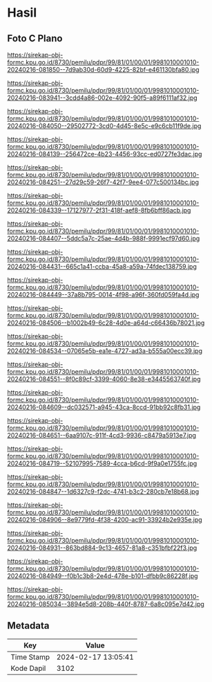 # Hasil

## Foto C Plano

https://sirekap-obj-formc.kpu.go.id/8730/pemilu/pdpr/99/81/01/00/01/9981010001010-20240216-081850--7d9ab30d-60d9-4225-82bf-e461130bfa80.jpg

https://sirekap-obj-formc.kpu.go.id/8730/pemilu/pdpr/99/81/01/00/01/9981010001010-20240216-083941--3cdd4a86-002e-4092-90f5-a89f6111af32.jpg

https://sirekap-obj-formc.kpu.go.id/8730/pemilu/pdpr/99/81/01/00/01/9981010001010-20240216-084050--29502772-3cd0-4d45-8e5c-e9c6cb11f9de.jpg

https://sirekap-obj-formc.kpu.go.id/8730/pemilu/pdpr/99/81/01/00/01/9981010001010-20240216-084139--256472ce-4b23-4456-93cc-ed0727fe3dac.jpg

https://sirekap-obj-formc.kpu.go.id/8730/pemilu/pdpr/99/81/01/00/01/9981010001010-20240216-084251--27d29c59-26f7-42f7-9ee4-077c500134bc.jpg

https://sirekap-obj-formc.kpu.go.id/8730/pemilu/pdpr/99/81/01/00/01/9981010001010-20240216-084339--17127977-2f31-418f-aef8-8fb6bff86acb.jpg

https://sirekap-obj-formc.kpu.go.id/8730/pemilu/pdpr/99/81/01/00/01/9981010001010-20240216-084407--5ddc5a7c-25ae-4d4b-988f-9991ecf97d60.jpg

https://sirekap-obj-formc.kpu.go.id/8730/pemilu/pdpr/99/81/01/00/01/9981010001010-20240216-084431--665c1a41-ccba-45a8-a59a-74fdec138759.jpg

https://sirekap-obj-formc.kpu.go.id/8730/pemilu/pdpr/99/81/01/00/01/9981010001010-20240216-084449--37a8b795-0014-4f98-a96f-360fd059fa4d.jpg

https://sirekap-obj-formc.kpu.go.id/8730/pemilu/pdpr/99/81/01/00/01/9981010001010-20240216-084506--b1002b49-6c28-4d0e-a64d-c66436b78021.jpg

https://sirekap-obj-formc.kpu.go.id/8730/pemilu/pdpr/99/81/01/00/01/9981010001010-20240216-084534--07065e5b-ea1e-4727-ad3a-b555a00ecc39.jpg

https://sirekap-obj-formc.kpu.go.id/8730/pemilu/pdpr/99/81/01/00/01/9981010001010-20240216-084551--8f0c89cf-3399-4060-8e38-e3445563740f.jpg

https://sirekap-obj-formc.kpu.go.id/8730/pemilu/pdpr/99/81/01/00/01/9981010001010-20240216-084609--dc032571-a945-43ca-8ccd-91bb92c8fb31.jpg

https://sirekap-obj-formc.kpu.go.id/8730/pemilu/pdpr/99/81/01/00/01/9981010001010-20240216-084651--6aa9107c-911f-4cd3-9936-c8479a5913e7.jpg

https://sirekap-obj-formc.kpu.go.id/8730/pemilu/pdpr/99/81/01/00/01/9981010001010-20240216-084719--52107995-7589-4cca-b6cd-9f9a0e1755fc.jpg

https://sirekap-obj-formc.kpu.go.id/8730/pemilu/pdpr/99/81/01/00/01/9981010001010-20240216-084847--1d6327c9-f2dc-4741-b3c2-280cb7e18b68.jpg

https://sirekap-obj-formc.kpu.go.id/8730/pemilu/pdpr/99/81/01/00/01/9981010001010-20240216-084906--8e9779fd-4f38-4200-ac91-33924b2e935e.jpg

https://sirekap-obj-formc.kpu.go.id/8730/pemilu/pdpr/99/81/01/00/01/9981010001010-20240216-084931--863bd884-9c13-4657-81a8-c351bfbf22f3.jpg

https://sirekap-obj-formc.kpu.go.id/8730/pemilu/pdpr/99/81/01/00/01/9981010001010-20240216-084949--f0b1c3b8-2e4d-478e-b101-dfbb9c86228f.jpg

https://sirekap-obj-formc.kpu.go.id/8730/pemilu/pdpr/99/81/01/00/01/9981010001010-20240216-085034--3894e5d8-208b-440f-8787-6a8c095e7d42.jpg


## Metadata

| Key        | Value               |
| ---------- | ------------------- |
| Time Stamp | 2024-02-17 13:05:41 |
| Kode Dapil | 3102                |



